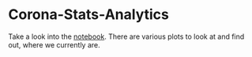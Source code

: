 # Corona-Stats-Analytics

Take a look into the [notebook](https://github.com/Heiss/Corona-Stats-Analytics/blob/master/corona.ipynb). There are various plots to look at and find out, where we currently are.
